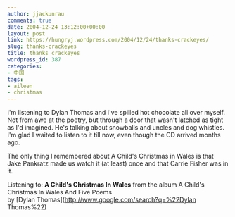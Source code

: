 ```yaml
---
author: jjackunrau
comments: true
date: 2004-12-24 13:12:00+00:00
layout: post
link: https://hungryj.wordpress.com/2004/12/24/thanks-crackeyes/
slug: thanks-crackeyes
title: thanks crackeyes
wordpress_id: 387
categories:
- 中国
tags:
- aileen
- christmas
---
```


I'm listening to Dylan Thomas and I've spilled hot chocolate all over myself.  Not from awe at the poetry, but through a door that wasn't latched as tight as I'd imagined.  He's talking about snowballs and uncles and dog whistles.  I'm glad I waited to listen to it till now, even though the CD arrived months ago.    
  
The only thing I remembered about A Child's Christmas in Wales is that Jake Pankratz made us watch it (at least) once and that Carrie Fisher was in it.  
  
Listening to: **A Child's Christmas In Wales** from the album A Child's Christmas In Wales And Five Poems   
by [Dylan Thomas](http://www.google.com/search?q=%22Dylan Thomas%22)
